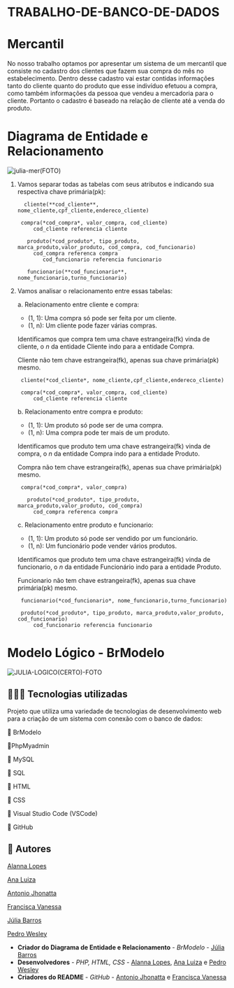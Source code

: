 # TRABALHO-DE-BANCO-DE-DADOS
# Mercantil 

No nosso trabalho optamos por apresentar um sistema de um mercantil que consiste no cadastro dos clientes que fazem sua compra do mês no estabelecimento. Dentro desse cadastro vai estar contidas informações tanto do cliente quanto do produto que esse indivíduo efetuou a compra, como também informações da pessoa que vendeu a mercadoria para o cliente. Portanto o cadastro é baseado na relação de cliente até a venda do produto.

# Diagrama de Entidade e Relacionamento
![julia-mer(FOTO)](https://github.com/vanessamarinh0/TRABALHO-DE-BANCO-DE-DADOS/assets/111614156/dedcc57a-61fa-4e66-81f3-27a775f315f2)



1. Vamos separar todas as tabelas com seus atributos e indicando sua respectiva chave primária(pk):
   
         cliente(**cod_cliente**, nome_cliente,cpf_cliente,endereco_cliente)
   
		compra(*cod_compra*, valor_compra, cod_cliente)
   		 	cod_cliente referencia cliente
   
          produto(*cod_produto*, tipo_produto, marca_produto,valor_produto, cod_compra, cod_funcionario)
			cod_compra referenca compra
 			   cod_funcionario referencia funcionario

          funcionario(**cod_funcionario**, nome_funcionario,turno_funcionario)
   
2. Vamos analisar o relacionamento entre essas tabelas:

    a. Relacionamento entre cliente e compra:
     - (1, 1): Uma compra só pode ser feita por um cliente.
	  - (1, n): Um cliente pode fazer várias compras. 	
		
  	Identificamos que compra tem uma chave estrangeira(fk) vinda de cliente, o *n* da entidade Cliente indo para a entidade Compra.

    Cliente não tem chave estrangeira(fk), apenas sua chave primária(pk) mesmo.

        cliente(*cod_cliente*, nome_cliente,cpf_cliente,endereco_cliente)

        compra(*cod_compra*, valor_compra, cod_cliente)
   		 	cod_cliente referencia cliente
   
   b. Relacionamento entre compra e produto:
     - (1, 1): Um produto só pode ser de uma compra.
	  - (1, n): Uma compra pode ter mais de um produto. 	
		
  	Identificamos que produto tem uma chave estrangeira(fk) vinda de compra, o *n* da entidade Compra indo para a entidade Produto.

    Compra não tem chave estrangeira(fk), apenas sua chave primária(pk) mesmo.

        compra(*cod_compra*, valor_compra)
   
          produto(*cod_produto*, tipo_produto, marca_produto,valor_produto, cod_compra)
			cod_compra referenca compra

   
      c. Relacionamento entre produto e funcionario:
      - (1, 1): Um produto só pode ser vendido por um funcionário.
	  - (1, n): Um funcionário pode vender vários produtos.
  
     Identificamos que produto tem uma chave estrangeira(fk) vinda de funcionario, o *n* da entidade Funcionário indo para a entidade Produto.

    Funcionario não tem chave estrangeira(fk), apenas sua chave primária(pk) mesmo.

        funcionario(*cod_funcionario*, nome_funcionario,turno_funcionario)

        produto(*cod_produto*, tipo_produto, marca_produto,valor_produto, cod_funcionario)
            cod_funcionario referencia funcionario
   
   

# Modelo Lógico - BrModelo
![JULIA-LOGICO(CERTO)-FOTO](https://github.com/vanessamarinh0/TRABALHO-DE-BANCO-DE-DADOS/assets/111614156/b0b26c4e-1735-4c76-a5a0-c98e8498d17b)

## 👩🏻‍💻 Tecnologias utilizadas
Projeto que utiliza uma variedade de tecnologias de desenvolvimento web para a criação de um sistema com conexão com o banco de dados:

📍 BrModelo

📍PhpMyadmin

📍 MySQL

📍 SQL

📍 HTML

📍 CSS

📍 Visual Studio Code (VSCode)

📍 GitHub

## 👥 Autores
[Alanna Lopes](https://github.com/AlanaLopes)

[Ana Luiza](https://github.com/Nalu2)

[Antonio Jhonatta](https://github.com/Jhonatta-oliveira)

[Francisca Vanessa](https://github.com/vanessamarinh0)

[Júlia Barros](https://github.com/Juliabarros-info)

[Pedro Wesley](https://github.com/byID887766pedro)


* **Criador do Diagrama de Entidade e Relacionamento** - *BrModelo* - [Júlia Barros](https://github.com/Juliabarros-info) 
* **Desenvolvedores** - *PHP, HTML, CSS* - [Alanna Lopes](https://github.com/AlanaLopes), [Ana Luiza](https://github.com/Nalu2) e [Pedro Wesley](https://github.com/byID887766pedro)
* **Criadores do README** - *GitHub* - [Antonio Jhonatta](https://github.com/Jhonatta-oliveira) e [Francisca Vanessa](https://github.com/vanessamarinh0)
